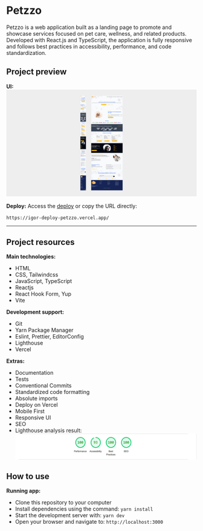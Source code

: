 # Petzzo

Petzzo is a web application built as a landing page to promote and showcase services focused on pet care, wellness, and related products. Developed with React.js and TypeScript, the application is fully responsive and follows best practices in accessibility, performance, and code standardization.

## Project preview

**UI:**
![Image](./public/preview.png)

**Deploy:**
Access the [deploy](https://igor-deploy-petzzo.vercel.app/) or copy the URL directly:

```
https://igor-deploy-petzzo.vercel.app/
```

---

## Project resources

**Main technologies:**

- HTML
- CSS, Tailwindcss
- JavaScript, TypeScript
- Reactjs
- React Hook Form, Yup
- Vite

**Development support:**

- Git
- Yarn Package Manager
- Eslint, Prettier, EditorConfig
- Lighthouse
- Vercel

**Extras:**

- Documentation
- Tests
- Conventional Commits
- Standardized code formatting
- Absolute imports
- Deploy on Vercel
- Mobile First
- Responsive UI
- SEO
- Lighthouse analysis result: ![Image](./public/lighthouse.png)

## How to use

**Running app:**

- Clone this repository to your computer
- Install dependencies using the command: `yarn install`
- Start the development server with: `yarn dev`
- Open your browser and navigate to: `http://localhost:3000`
